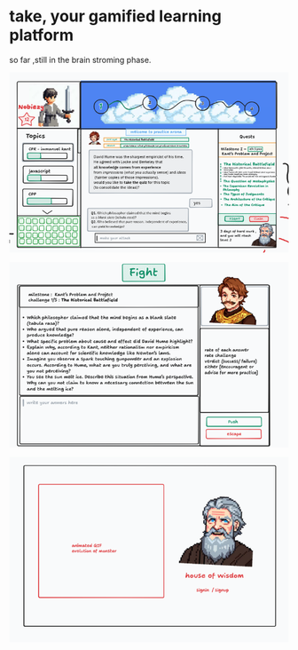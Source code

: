 # take, your gamified learning platform

so far ,still in the brain stroming phase. 

![signin page](pics/home_page.png)

![home page](pics/challenge_page.png)

![challenge validation](pics/sigin_page.png)

